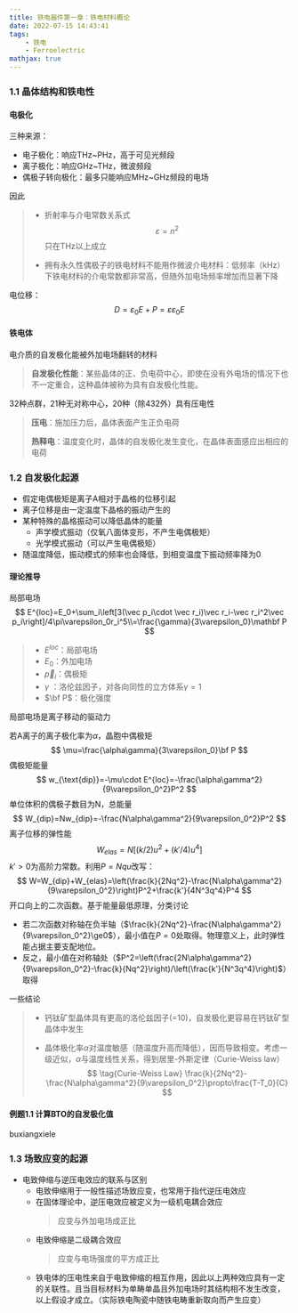 ```yaml
---
title: 铁电器件第一章：铁电材料概论
date: 2022-07-15 14:43:41
tags: 
    - 铁电
    - Ferroelectric
mathjax: true
---
```


### 1.1 晶体结构和铁电性

#### 电极化

三种来源：

- 电子极化：响应THz~PHz，高于可见光频段
- 离子极化：响应GHz~THz，微波频段
- 偶极子转向极化：最多只能响应MHz~GHz频段的电场

因此

> - 折射率与介电常数关系式
>   $$
>   \varepsilon=n^2
>   $$
>   只在THz以上成立
>
> - 拥有永久性偶极子的铁电材料不能用作微波介电材料：低频率（kHz）下铁电材料的介电常数都非常高，但随外加电场频率增加而显著下降

电位移：
$$
D=\varepsilon_0 E+P=\varepsilon\varepsilon_0E
$$


#### 铁电体

电介质的自发极化能被外加电场翻转的材料

> **自发极化性能**：某些晶体的正、负电荷中心，即使在没有外电场的情况下也不一定重合，这种晶体被称为具有自发极化性能。

32种点群，21种无对称中心，20种（除432外）具有压电性

> **压电**：施加压力后，晶体表面产生正负电荷
>
> **热释电**：温度变化时，晶体的自发极化发生变化，在晶体表面感应出相应的电荷

### 1.2 自发极化起源

- 假定电偶极矩是离子A相对于晶格的位移引起
- 离子位移是由一定温度下晶格的振动产生的
- 某种特殊的晶格振动可以降低晶体的能量
  - 声学模式振动（仅氧八面体变形，不产生电偶极矩）
  - 光学模式振动（可以产生电偶极矩）
- 随温度降低，振动模式的频率也会降低，到相变温度下振动频率降为0

#### 理论推导

局部电场
$$
E^{loc}=E_0+\sum_i\left[3(\vec p_i\cdot \vec r_i)\vec r_i-\vec r_i^2\vec p_i\right]/4\pi\varepsilon_0r_i^5\\=\frac{\gamma}{3\varepsilon_0}\mathbf P
$$

> - $E^{loc}$：局部电场
> - $E_0$：外加电场
> - $\vec p_i$：偶极矩
> - $\gamma$ ：洛伦兹因子，对各向同性的立方体系$\gamma = 1$
> - $\bf P$：极化强度

局部电场是离子移动的驱动力

若A离子的离子极化率为$\alpha$，晶胞中偶极矩
$$
\mu=\frac{\alpha\gamma}{3\varepsilon_0}\bf P
$$
偶极矩能量
$$
w_{\text{dip}}=-\mu\cdot E^{loc}=-\frac{\alpha\gamma^2}{9\varepsilon_0^2}P^2
$$
单位体积的偶极子数目为N，总能量
$$
W_{dip}=Nw_{dip}=-\frac{N\alpha\gamma^2}{9\varepsilon_0^2}P^2
$$
离子位移的弹性能
$$
W_{elas}=N[(k/2)u^2+(k'/4)u^4]
$$
$k'>0$为高阶力常数。利用$P=Nqu$改写：
$$
W=W_{dip}+W_{elas}=\left(\frac{k}{2Nq^2}-\frac{N\alpha\gamma^2}{9\varepsilon_0^2}\right)P^2+\frac{k'}{4N^3q^4}P^4
$$
开口向上的二次函数。基于能量最低原理，分类讨论

- 若二次函数对称轴在负半轴（$\frac{k}{2Nq^2}-\frac{N\alpha\gamma^2}{9\varepsilon_0^2}\ge0$），最小值在$P=0$处取得。物理意义上，此时弹性能占据主要支配地位。
- 反之，最小值在对称轴处（$P^2=\left(\frac{2N\alpha\gamma^2}{9\varepsilon_0^2}-\frac{k}{Nq^2}\right)/\left(\frac{k'}{N^3q^4}\right)$）取得

一些结论

> - 钙钛矿型晶体具有更高的洛伦兹因子(=10)，自发极化更容易在钙钛矿型晶体中发生
>
> - 晶体极化率$\alpha$对温度敏感（随温度升高而降低），因而导致相变。考虑一级近似，$\alpha$​与温度线性关系，得到居里-外斯定律（Curie-Weiss law）
>   $$
>   \tag{Curie-Weiss Law} \frac{k}{2Nq^2}-\frac{N\alpha\gamma^2}{9\varepsilon_0^2}\propto\frac{T-T_0}{C}
>   $$

#### 例题1.1 计算BTO的自发极化值

buxiangxiele

### 1.3 场致应变的起源

- 电致伸缩与逆压电效应的联系与区别
    - 电致伸缩用于一般性描述场致应变，也常用于指代逆压电效应
    - 在固体理论中，逆压电效应被定义为一级机电耦合效应
        > 应变与外加电场成正比
    - 电致伸缩是二级耦合效应
        > 应变与电场强度的平方成正比
    - 铁电体的压电性来自于电致伸缩的相互作用，因此以上两种效应具有一定的关联性。且当目标材料为单畴单晶且外加电场时其结构相不发生改变，以上假设才成立。（实际铁电陶瓷中随铁电畴重新取向而产生应变）
    <!-- 是的 -->

